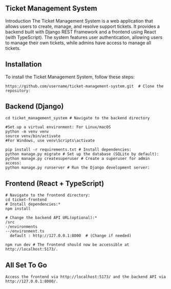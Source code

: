 ## Ticket Management System
Introduction
The Ticket Management System is a web application that allows users to create, manage, and resolve support tickets. It provides a backend built with Django REST Framework and a frontend using React (with TypeScript). The system features user authentication, allowing users to manage their own tickets, while admins have access to manage all tickets.

## Installation
To install the Ticket Management System, follow these steps:
  
  ``` shell
  https://github.com/username/ticket-management-system.git  # Clone the repository: 
 ```
  ## Backend (Django)
  
  ```shell
  cd ticket_management_system # Navigate to the backend directory

  #Set up a virtual environment: For Linux/macOS
  python -m venv venv
  source venv/bin/activate
  #For Windows, use venv\Scripts\activate

  pip install -r requirements.txt # Install dependencies:
  python manage.py migrate # Set up the database (SQLite by default):
  python manage.py createsuperuser # Create a superuser for admin access:
  python manage.py runserver # Run the Django development server:
```

  ## Frontend (React + TypeScript)
  
  ```shell
  # Navigate to the frontend directory:
  cd ticket-frontend
  # Install dependencies:*
  npm install

  # Change the backend API URL(optional):*
  /src
  -/environments
  --/environment.ts
    default : http://127.0.0.1:8000  # (Change if needed)

  npm run dev # The frontend should now be accessible at http://localhost:5173/.
```

  ## All Set To Go
    Access the frontend via http://localhost:5173/ and the backend API via http://127.0.0.1:8000/.

